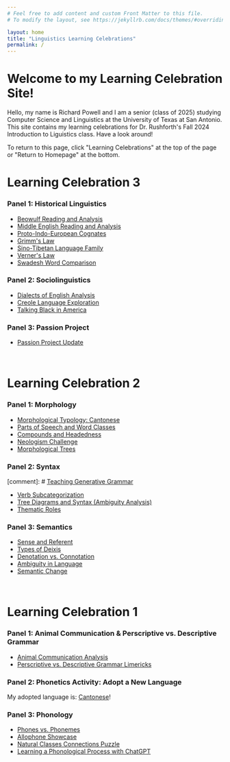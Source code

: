 ```yaml
---
# Feel free to add content and custom Front Matter to this file.
# To modify the layout, see https://jekyllrb.com/docs/themes/#overriding-theme-defaults

layout: home
title: "Linguistics Learning Celebrations"
permalink: /
---
```



# Welcome to my Learning Celebration Site!
Hello, my name is Richard Powell and I am a senior (class of 2025) studying Computer Science and Linguistics at the University of Texas at San Antonio. This site contains my learning celebrations for Dr. Rushforth's Fall 2024 Introduction to Liguistics class. Have a look around! 

To return to this page, click "Learning Celebrations" at the top of the page or "Return to Homepage" at the bottom.

# Learning Celebration 3

### Panel 1: Historical Linguistics
* [Beowulf Reading and Analysis](/cel3/panel1/beowulf)
* [Middle English Reading and Analysis](/cel3/panel1/middle_english)
* [Proto-Indo-European Cognates](/cel3/panel1/cognates)
* [Grimm's Law](/cel3/panel1/grimms_law)
* [Sino-Tibetan Language Family](/cel3/panel1/sino-tibetan)
* [Verner's Law](/cel3/panel1/verners_law)
* [Swadesh Word Comparison](/cel3/panel1/swadesh)

### Panel 2: Sociolinguistics
* [Dialects of English Analysis ](/cel3/panel2/dialects)
* [Creole Language Exploration](/cel3/panel2/creole)
* [Talking Black in America](/cel3/panel2/talking_black)

### Panel 3: Passion Project
* [Passion Project Update](/cel3/panel3/passion_project)

<br>


# Learning Celebration 2

### Panel 1: Morphology
* [Morphological Typology: Cantonese](/cel2/panel1/typology)
* [Parts of Speech and Word Classes](/cel2/panel1/parts_of_speech)
* [Compounds and Headedness](/cel2/panel1/compounds)
* [Neologism Challenge](/cel2/panel1/neologisms)
* [Morphological Trees](/cel2/panel1/tree_morph)

### Panel 2: Syntax
  [comment]: # [Teaching Generative Grammar](/cel2/panel2/generative)
* [Verb Subcategorization](/cel2/panel2/verbs)
* [Tree Diagrams and Syntax (Ambiguity Analysis)](/cel2/panel2/tree_syntax)
* [Thematic Roles](/cel2/panel2/thematic_roles)

### Panel 3: Semantics
* [Sense and Referent](/cel2/panel3/sense_referent)
* [Types of Deixis](/cel2/panel3/deixis)
* [Denotation vs. Connotation](/cel2/panel3/denotation_connotation)
* [Ambiguity in Language](/cel2/panel3/ambiguity)
* [Semantic Change](/cel2/panel3/semantic_change)

<br>


# Learning Celebration 1

### Panel 1: Animal Communication & Perscriptive vs. Descriptive Grammar
* [Animal Communication Analysis](/panel1/animal_communication)
* [Perscriptive vs. Descriptive Grammar Limericks](/panel1/perscriptive_descriptive)

### Panel 2: Phonetics Activity: Adopt a New Language
My adopted language is: [Cantonese](/panel2/cantonese)!

### Panel 3: Phonology
* [Phones vs. Phonemes](/panel3/phone_phoneme)
* [Allophone Showcase](/panel3/allophones)
* [Natural Classes Connections Puzzle](/panel3/natural_classes)
* [Learning a Phonological Process with ChatGPT](/panel3/chatgpt)




